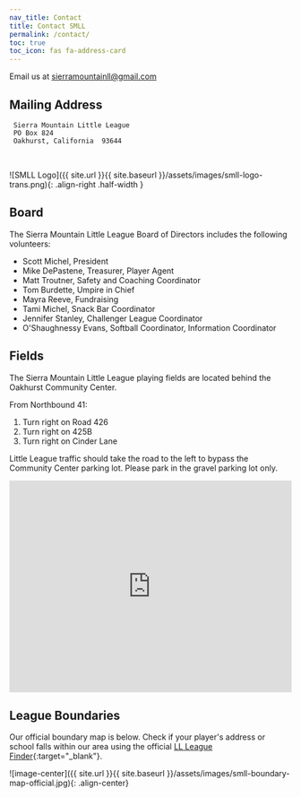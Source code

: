 ```yaml
---
nav_title: Contact
title: Contact SMLL
permalink: /contact/
toc: true
toc_icon: fas fa-address-card
---
```


Email us at [sierramountainll@gmail.com](mailto:sierramountainll@gmail.com)

## Mailing Address

     Sierra Mountain Little League
     PO Box 824 
     Oakhurst, California  93644

<br />

![SMLL Logo]({{ site.url }}{{ site.baseurl }}/assets/images/smll-logo-trans.png){: .align-right .half-width }

## Board

The Sierra Mountain Little League Board of Directors includes the following volunteers:

* Scott Michel, President
* Mike DePastene, Treasurer, Player Agent
* Matt Troutner, Safety and Coaching Coordinator
* Tom Burdette, Umpire in Chief
* Mayra Reeve, Fundraising
* Tami Michel, Snack Bar Coordinator
* Jennifer Stanley, Challenger League Coordinator
* O'Shaughnessy Evans, Softball Coordinator, Information Coordinator


## Fields

The Sierra Mountain Little League playing fields are located behind the
Oakhurst Community Center.

From Northbound 41:
1. Turn right on Road 426
2. Turn right on 425B
3. Turn right on Cinder Lane
 
Little League traffic should take the road to the left to bypass
the Community Center parking lot. Please park in the gravel parking lot only.

<style>
  .google-maps {
    position: relative;
    padding-bottom: 75%; // This is the aspect ratio
    height: 0;
    overflow: hidden;
  }
  .google-maps iframe {
    position: absolute;
    top: 0;
    left: 0;
    width: 100% !important;
    height: 100% !important;
  }
</style>
<div class="google-maps">
  <iframe src="https://www.google.com/maps/embed?pb=!1m14!1m12!1m3!1d2429.581502917398!2d-119.65207784767159!3d37.32783813249519!2m3!1f0!2f0!3f0!3m2!1i1024!2i768!4f13.1!5e1!3m2!1sen!2sus!4v1444179801153"
   width="640" height="480" style="border:0;" allowfullscreen loading="lazy">
  </iframe>
</div>


## League Boundaries

Our official boundary map is below. Check if your player's address
or school falls within our area using the official
[LL League Finder](https://www.littleleague.org/play-little-league/league-finder/){:target="_blank"}.

![image-center]({{ site.url }}{{ site.baseurl }}/assets/images/smll-boundary-map-official.jpg){: .align-center}
